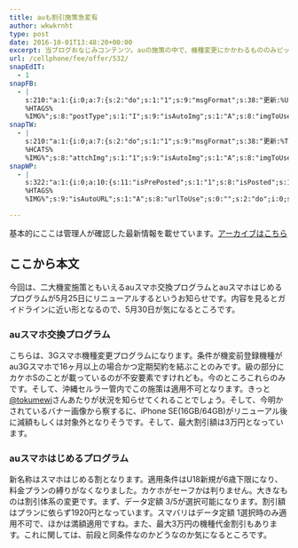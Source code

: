 ```yaml
---
title: auも割引施策急変有
author: wkwkrnht
type: post
date: 2016-10-01T13:48:20+00:00
excerpt: 当ブログおなじみコンテンツ。auの施策の中で、機種変更にかかわるもののみピックアップしてお届け！
url: /cellphone/fee/offer/532/
snapEdIT:
  - 1
snapFB:
  - |
    s:210:"a:1:{i:0;a:7:{s:2:"do";s:1:"1";s:9:"msgFormat";s:38:"更新:%URL% - %TITLE%
    %HTAGS%
    %IMG%";s:8:"postType";s:1:"I";s:9:"isAutoImg";s:1:"A";s:8:"imgToUse";s:0:"";s:9:"isAutoURL";s:1:"A";s:8:"urlToUse";s:0:"";}}";
snapTW:
  - |
    s:210:"a:1:{i:0;a:7:{s:2:"do";s:1:"1";s:9:"msgFormat";s:38:"更新:%TITLE% - %URL%
    %HCATS%
    %IMG%";s:8:"attchImg";s:1:"1";s:9:"isAutoImg";s:1:"A";s:8:"imgToUse";s:0:"";s:9:"isAutoURL";s:1:"A";s:8:"urlToUse";s:0:"";}}";
snapWP:
  - |
    s:322:"a:1:{i:0;a:10:{s:11:"isPrePosted";s:1:"1";s:8:"isPosted";s:1:"1";s:4:"pgID";s:3:"798";s:5:"pDate";s:19:"2017-05-22 13:17:50";s:10:"msgTFormat";s:7:"%TITLE%";s:9:"msgFormat";s:21:"%URL%
    %HTAGS%
    %IMG%";s:9:"isAutoURL";s:1:"A";s:8:"urlToUse";s:0:"";s:2:"do";i:0;s:7:"postURL";s:37:"https://wkwkrnht.wordpress.com/?p=798";}}";

---
```

<div class="information">
  基本的にここは管理人が確認した最新情報を載せています。<a href="http://wkwkrnht.wp.xdomain.jp/cellphone/fee/offer/318">アーカイブはこちら</a>
</div>

## ここから本文

今回は、二大機変施策ともいえるauスマホ交換プログラムとauスマホはじめるプログラムが5月25日にリニューアルするというお知らせです。内容を見るとガイドラインに近い形となるので、5月30日が気になるところです。

### auスマホ交換プログラム

こちらは、3Gスマホ機種変更プログラムになります。条件が機変前登録機種がau3Gスマホで16ヶ月以上の場合かつ定期契約を結ぶことのみです。級の部分にカケホSのことが載っているのが不安要素ですけれども。今のところこれらのみです。そして、沖縄セルラー管内でこの施策は適用不可となります。きっと<a href="http://twitter.com/tokumewi" target="_blank" rel="noopener nofollow">@tokumewi</a>さんあたりが状況を知らせてくれることでしょう。そして、今明かされているバナー画像から察するに、iPhone SE(16GB/64GB)がリニューアル後に減額もしくは対象外となりそうです。そして、最大割引額は3万円となっています。

### auスマホはじめるプログラム

新名称はスマホはじめる割となります。適用条件はU18新規が6歳下限になり、料金プランの縛りがなくなりました。カケホがセーフかは判りません。大きなものは割引体系の変更です。まず、データ定額 3/5が選択可能になります。割引額はプランに依らず1920円となっています。スマバリはデータ定額 1選択時のみ適用不可で、ほかは満額適用ですね。また、最大3万円の機種代金割引もあります。これに関しては、前段と同条件なのかどうなのか気になるところです。